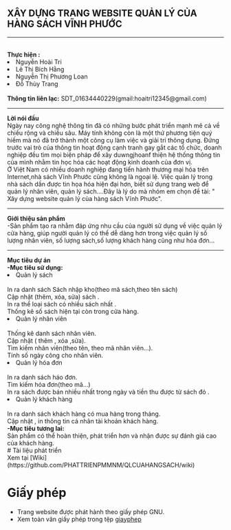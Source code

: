 
<H2>XÂY DỰNG TRANG WEBSITE QUẢN LÝ CỦA HÀNG SÁCH VĨNH PHƯỚC</H2>
<hr/>
<br/>
<b>Thực hiện : </b><li>Nguyễn Hoài Tri </li>
                   <li> Lê Thị Bích Hằng</li>
                   <li>Nguyễn Thị Phương Loan</li>
                   <li>Đỗ Thùy Trang</li><br/>
<b>Thông tin liên lạc:</b> SDT_01634440229(gmail:hoaitri12345@gmail.com)
<br/>
<hr>
<b>Lời nói đầu</b>
<br>Ngày nay công nghệ thông tin đã có những bước phát triển mạnh mẽ cả về chiều rộng và chiều sâu. Máy tính không còn là một thứ phương tiện quý hiếm mà nó đã trở thành một công cụ làm việc và giải trí thông dụng. Đứng trước vai trò của thông tin hoạt động cạnh tranh gay gắt các tổ chức, doanh nghiệp đều tìm mọi biện pháp để xây duwngjhoanf thiện hệ thống thông tin của mình nhằm tin học hóa các hoạt động kinh doanh của đơn vị.
<br>Ở Việt Nam có nhiều doanh nghiệp đang tiến hành thương mại hóa trên Internet,nhà sách Vĩnh Phước cũng không là ngoại lệ. Việc quản lý trong nhà sách dần được tin họa hóa hiện đại hơn, biết sử dụng trang web để quản lý nhân viên, quản lý sách....Đây là lý do mà nhóm em chọn đề tài: " Xây dựng website quản lý của hàng sách Vĩnh Phước".
<hr/>
<b>Giới thiệu sản phẩm</b>
<br>-Sản phẩm tạo ra nhằm đáp ứng nhu cầu của người sử dụng về việc quản lý cửa hàng, giúp người quản lý có thể dễ dàng hơn trong việc quản lý số lượng nhân viên, số lượng sách,số lượng khách hàng cũng như hóa đơn...
<hr/>
<b>Mục tiêu dự án</b><br/>
<b>-Mục tiêu sử dụng:</b>
<li>Quản lý sách </li>
 <br/>In ra danh sách Sách nhập kho(theo mã sách,theo tên sách)
 <br/>Cập nhật (thêm, xóa, sửa) sách .
 <br/>In ra thể loại sách có nhiều sách nhất . 
 <br/>Thống kê số sách hiện tại còn trong cửa hàng.
 <br/><li>Quản lý nhân viên</li>
 <br/>Thống kê danh sách nhân viên.
 <br/>Cập nhật ( thêm , xóa ,sửa).
 <br/>Tìm kiếm nhân viên(theo tên, theo mã nhân viên...).
 <br/>Tính số ngày công cho nhân viên.
 <br/><li>Quản lý hóa đơn</li>
 <br/>In ra danh sách háo đơn.
 <br/>Tìm kiếm hóa đơn(theo mã...)
 <br/>In ra sách được bán nhiều nhất trong ngày và tiền thu được từ sách đó .
 <br/><li>Quản lý khách hàng</li>
 <br/>In ra danh sách khách hàng có mua hàng trong tháng.
 <br/>Cập nhật , in thông tin cá nhân tài khoản khách hàng.<br/>
 <b>-Mục tiêu tương lai:</b>
 <br/>Sản phẩm có thể hoàn thiện, phát triển hơn và nhận được sự đánh giá cao của khách hàng.
 <br>
 # Tài liệu phát triển 
 <br>
  Xem tại [Wiki] (https://github.com/PHATTRIENPMMNM/QLCUAHANGSACH/wiki)
 
# Giấy phép
* Trang website  được phát hành theo giấy phép GNU.
* Xem toàn văn giấy phép trong tệp [giayphep](giayphep)
